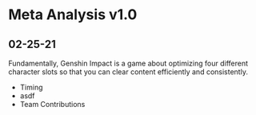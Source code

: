 # Meta Analysis v1.0
## 02-25-21

Fundamentally, Genshin Impact is a game about optimizing four different character slots so that you can clear content efficiently and consistently. 
* Timing
 * asdf
* Team Contributions
